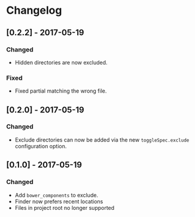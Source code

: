 # Changelog

## [0.2.2] - 2017-05-19
### Changed
- Hidden directories are now excluded.
### Fixed
- Fixed partial matching the wrong file.

## [0.2.0] - 2017-05-19
### Changed
- Exclude directories can now be added via the new `toggleSpec.exclude` configuration option.

## [0.1.0] - 2017-05-19
### Changed
- Add `bower_components` to exclude.
- Finder now prefers recent locations
- Files in project root no longer supported
